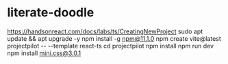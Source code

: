# literate-doodle
https://handsonreact.com/docs/labs/ts/CreatingNewProject
sudo apt update && apt upgrade -y
npm install -g npm@11.1.0
npm create vite@latest projectpilot -- --template react-ts
cd projectpilot
npm install
npm run dev
npm install mini.css@3.0.1













